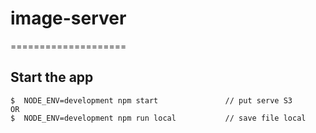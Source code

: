 # image-server
====================


## Start the app
```
$  NODE_ENV=development npm start 				// put serve S3
OR
$  NODE_ENV=development npm run local			// save file local

```